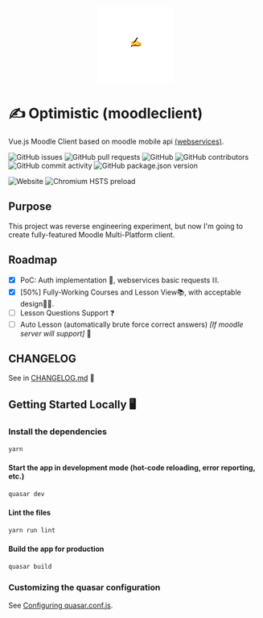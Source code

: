 <p align="center"><img src="icon.png" width="150px" height="150px" /></p>

# ✍️ Optimistic (moodleclient)

Vue.js Moodle Client based on moodle mobile api [(webservices)](https://docs.moodle.org/dev/Web_service_API_functions).

![GitHub issues](https://img.shields.io/github/issues/0x77dev/optimistic) ![GitHub pull requests](https://img.shields.io/github/issues-pr/0x77dev/optimistic) ![GitHub](https://img.shields.io/github/license/0x77dev/optimistic) ![GitHub contributors](https://img.shields.io/github/contributors/0x77dev/optimistic) ![GitHub commit activity](https://img.shields.io/github/commit-activity/m/0x77dev/optimistic) ![GitHub package.json version](https://img.shields.io/github/package-json/v/0x77dev/optimistic)

![Website](https://img.shields.io/website?down_color=lightgrey&down_message=offline&up_color=blue&up_message=up&url=https%3A%2F%2Foptimistic.0x77.page) ![Chromium HSTS preload](https://img.shields.io/hsts/preload/optimistic.0x77.page)

## Purpose
This project was reverse engineering experiment, but now I'm going to create fully-featured Moodle Multi-Platform client.

## Roadmap

- [x] PoC: Auth implementation 🔐, webservices basic requests ⛓.
- [x] [50%] Fully-Working Courses and Lesson View📚, with acceptable design👨‍💻.
- [ ] Lesson Questions Support ❓
- [ ] Auto Lesson (automatically brute force correct answers) _[If moodle server will support]_ 🤖

## CHANGELOG
See in [CHANGELOG.md](CHANGELOG.md) 📓

## Getting Started Locally 🖥
### Install the dependencies
```bash
yarn
```

#### Start the app in development mode (hot-code reloading, error reporting, etc.)
```bash
quasar dev
```

#### Lint the files
```bash
yarn run lint
```

#### Build the app for production
```bash
quasar build
```

### Customizing the quasar configuration
See [Configuring quasar.conf.js](https://quasar.dev/quasar-cli/quasar-conf-js).
